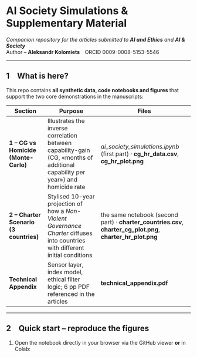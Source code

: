 # AI Society Simulations & Supplementary Material
*Companion repository for the articles submitted to **AI and Ethics** and **AI & Society***  
Author – **Aleksandr Kolomiets** ORCID 0009-0008-5153-5546

---

## 1 What is here?
This repo contains **all synthetic data, code notebooks and figures** that support the two core demonstrations in the manuscripts:

| Section | Purpose | Files |
|---------|---------|-------|
| **1 – CG vs Homicide (Monte-Carlo)** | Illustrates the inverse correlation between capability-gain (CG, «months of additional capability per year») and homicide rate | *ai_society_simulations.ipynb*  (first part)  ·  **cg_hr_data.csv**, **cg_hr_plot.png** |
| **2 – Charter Scenario (3 countries)** | Stylised 10-year projection of how a *Non-Violent Governance Charter* diffuses into countries with different initial conditions | the same notebook (second part) ·  **charter_countries.csv**, **charter_cg_plot.png**, **charter_hr_plot.png** |
| **Technical Appendix** | Sensor layer, index model, ethical filter logic; 6 pp PDF referenced in the articles | **technical_appendix.pdf** |

---

## 2 Quick start – reproduce the figures

1. Open the notebook directly in your browser via the GitHub viewer **or** in Colab:  
